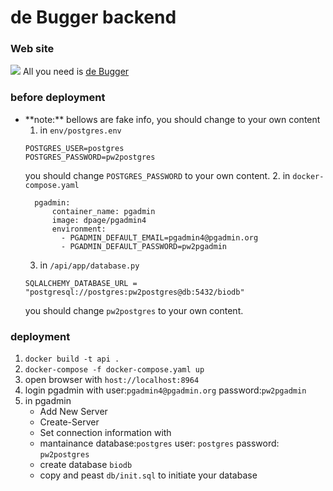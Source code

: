 # de Bugger backend
### Web site
  ![](https://i.imgur.com/ro2N4hy.png) 
  All you need is [de Bugger](https://debugger.vercel.app/) 
  
### before deployment 
* \*\*note:\*\* 
  bellows are fake info, you should change to your own content
  1. in `env/postgres.env`
  ```bash=
  POSTGRES_USER=postgres
  POSTGRES_PASSWORD=pw2postgres
  ```
  you should change `POSTGRES_PASSWORD` to your own content. 
  2. in `docker-compose.yaml`
  ```bash=
    pgadmin:
        container_name: pgadmin
        image: dpage/pgadmin4
        environment:
          - PGADMIN_DEFAULT_EMAIL=pgadmin4@pgadmin.org
          - PGADMIN_DEFAULT_PASSWORD=pw2pgadmin
  ```
  3. in `/api/app/database.py`
  ```bash=
  SQLALCHEMY_DATABASE_URL = "postgresql://postgres:pw2postgres@db:5432/biodb"
  ``` 
   you should change `pw2postgres` to your own content.
  
### deployment
1. `docker build -t api .`
2. `docker-compose -f docker-compose.yaml up`
4. open browser with `host://localhost:8964` 
5. login pgadmin with 
    user:`pgadmin4@pgadmin.org` 
    password:`pw2pgadmin`
7. in pgadmin
   * Add New Server 
   * Create-Server
   * Set connection information with 
   * mantainance database:`postgres` 
     user: `postgres` 
     password: `pw2postgres`
   * create database `biodb`
   * copy and peast `db/init.sql` to initiate your database 

